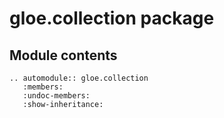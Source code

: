 # gloe.collection package

## Module contents

```{eval-rst}
.. automodule:: gloe.collection
   :members:
   :undoc-members:
   :show-inheritance:
```
